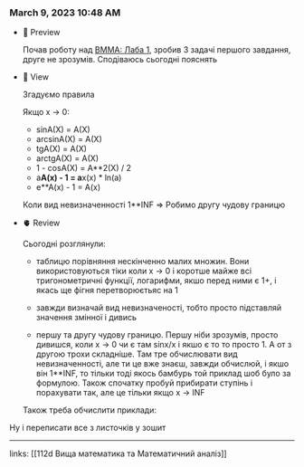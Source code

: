 
### March 9, 2023 10:48 AM

- 👀 Preview
    
    Почав роботу над [ВММА: Лаба 1](https://www.notion.so/1-7b96d14888f54d9f8ccaa6166124ad85), зробив 3 задачі першого завдання, друге не зрозумів. Сподіваюсь сьогодні пояснять
    
- 🧠 View
    
    Згадуємо правила 
    
    Якщо х → 0:
    
    - sinA(X) = A(X)
    - arcsinA(X) = A(X)
    - tgA(X) = A(X)
    - arctgA(X) = A(X)
    - 1 - cosA(X) = A**2(X) / 2
    - a**A(x) - 1 = a**x(x) * ln(a)
    - e**A(x) - 1 = A(x)
    
    Коли вид невизначенності 1**INF ⇒ Робимо другу чудову границю
    
- 🫀 Review
    
    Сьогодні розглянули:
    
    - таблицю порівняння нескінченно малих множин. Вони використовуються тіки коли х → 0 і коротше майже всі тригонометричні функції, логарифми, якшо перед ними є 1+, і якась ще фігня перетворюєтьяс на 1
        
    - завжди визначай вид невизначеності, тобто просто підставляй значення змінної і дивись
    - першу та другу чудову границю. Першу ніби зрозумів, просто дивишся, коли х → 0 чи є там sinx/x і якшо є то то просто 1. А от з другою трохи складніше. Там тре обчислювати вид невизначенності, але ти це вже знаєш, завжди обчислюй, і якшо він 1**INF, то тільки тоді якось бамбурь той приклад шоб було за формулою. Також спочатку пробуй прибирати ступінь і порахувати так, але це тільки якщо x → INF
    
    Також треба обчислити приклади:
    

Ну і переписати все з листочків у зошит



---

links: [[112d Вища математика та Математичний аналіз]]

